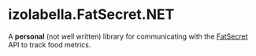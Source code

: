 # izolabella.FatSecret.NET
A **personal** (not well written) library for communicating with the [FatSecret](https://www.fatsecret.com/) API to track food metrics.
